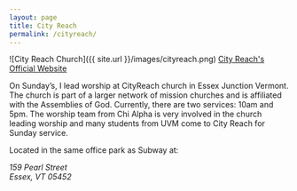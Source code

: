 ```yaml
---
layout: page
title: City Reach
permalink: /cityreach/
---
```


![City Reach Church]({{ site.url }}/images/cityreach.png)
[City Reach's Official Website](http://essexjunction.cityreachnetwork.org)

On Sunday’s, I lead worship at CityReach church in Essex Junction Vermont. The church is part of a larger network of mission churches and is affiliated with the Assemblies of God. Currently, there are two services: 10am and 5pm. The worship team from Chi Alpha is very involved in the church leading worship and many students from UVM come to City Reach for Sunday service.

Located in the same office park as Subway at:

<address>
159 Pearl Street<br>
Essex, VT 05452
</address>
